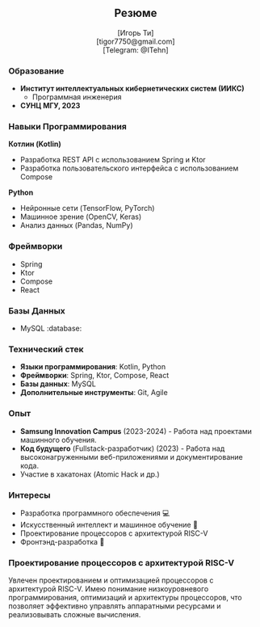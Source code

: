 ## <h2 align='center'>Резюме</h2>

<p align='center'>[Игорь Ти]<br>
[tigor7750@gmail.com]<br>
[Telegram: @ITehn]</p>

### Образование

- **Институт интеллектуальных кибернетических систем (ИИКС)**
  - Программная инженерия
- **СУНЦ МГУ, 2023**

### Навыки Программирования

**Котлин (Kotlin)**
- Разработка REST API с использованием Spring и Ktor
- Разработка пользовательского интерфейса с использованием Compose

**Python**
- Нейронные сети (TensorFlow, PyTorch)
- Машинное зрение (OpenCV, Keras)
- Анализ данных (Pandas, NumPy)

### Фреймворки

- Spring
- Ktor
- Compose
- React

### Базы Данных

- MySQL :database:

### Технический стек

- **Языки программирования**: Kotlin, Python
- **Фреймворки**: Spring, Ktor, Compose, React
- **Базы данных**: MySQL
- **Дополнительные инструменты**: Git, Agile

### Опыт

- **Samsung Innovation Campus** (2023-2024) - Работа над проектами машинного обучения.
- **Код будущего** (Fullstack-разработчик) (2023) - Работа над высоконагруженными веб-приложениями и документирование кода.
- Участие в хакатонах (Atomic Hack и др.) 

### Интересы

- Разработка программного обеспечения 💻
- Искусственный интеллект и машинное обучение 🤖
- Проектирование процессоров с архитектурой RISC-V
- Фронтэнд-разработка 📱

### Проектирование процессоров с архитектурой RISC-V

Увлечен проектированием и оптимизацией процессоров с архитектурой RISC-V. Имею понимание низкоуровневого программирования, оптимизаций и архитектуры процессоров, что позволяет эффективно управлять аппаратными ресурсами и реализовывать сложные вычисления.
